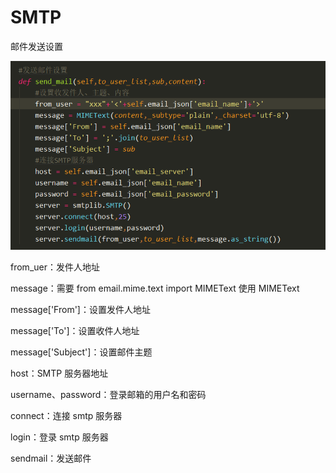 # SMTP

邮件发送设置

![mail](../images/mail.png)

from_uer：发件人地址

message：需要 from email.mime.text import MIMEText  使用 MIMEText  

message['From']：设置发件人地址

message['To']：设置收件人地址

message['Subject']：设置邮件主题

host：SMTP 服务器地址

username、password：登录邮箱的用户名和密码

connect：连接 smtp 服务器

login：登录 smtp 服务器

sendmail：发送邮件

